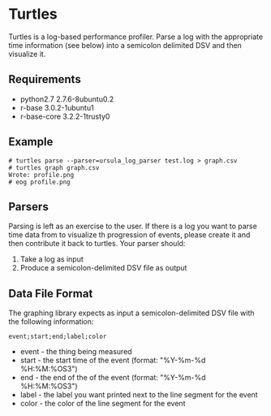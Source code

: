 Turtles
=======

Turtles is a log-based performance profiler.  Parse a log with the appropriate
time information (see below) into a semicolon delimited DSV and then visualize
it.

Requirements
------------

 * python2.7 2.7.6-8ubuntu0.2
 * r-base 3.0.2-1ubuntu1
 * r-base-core 3.2.2-1trusty0

Example
-------

    # turtles parse --parser=ursula_log_parser test.log > graph.csv
    # turtles graph graph.csv
    Wrote: profile.png
    # eog profile.png

Parsers
-------

Parsing is left as an exercise to the user.  If there is a log you want to
parse time data from to visualize th progression of events, please create it
and then contribute it back to turtles.  Your parser should:

 1. Take a log as input
 2. Produce a semicolon-delimited DSV file as output

Data File Format
----------------

The graphing library expects as input a semicolon-delimited DSV file with the
following information:

    event;start;end;label;color

 * event - the thing being measured
 * start - the start time of the event (format: "%Y-%m-%d %H:%M:%OS3")
 * end - the end of the of the event (format: "%Y-%m-%d %H:%M:%OS3")
 * label - the label you want printed next to the line segment for the event
 * color - the color of the line segment for the event
